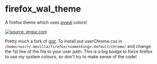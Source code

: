 # firefox_wal_theme
A firefox theme which uses [pywal](https://github.com/dylanaraps/pywal) colors!

<a href="https://i.imgur.com/o1R6iIy.png"><img src="https://i.imgur.com/o1R6iIy.png" title="source: imgur.com" /></a>

Pretty much a fork of [gist](https://github.com/draggehn/FirefoxCSS/blob/master/userChrome.css).
To install put userChrome.css in `/home/<usr>/.mozilla/firefox/<something>.default/chrome/` and change the 1st line of the file to your user path. This is a big bodge to force firefox to use my system colours, so don't try to make sense of the code!
